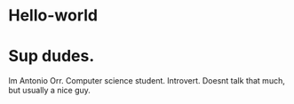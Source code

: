 # Hello-world

# Sup dudes.

Im Antonio Orr. Computer science student. Introvert. Doesnt talk that much, but usually a nice guy.

